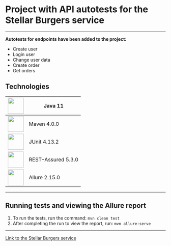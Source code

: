 # Project with API autotests for the Stellar Burgers service

---
**Autotests for endpoints have been added to the project:**
- Create user
- Login user
- Change user data
- Create order
- Get orders

## Technologies

| <img height="50" src="https://proxys.io/files/blog/Java/javalogo.png" width="50"/>  | Java 11|
|-------------------------------------------------------------------------------------|-----------------|
|<img height="50" src="https://cdn.fs.teachablecdn.com/L2rtxPaRxa4am1VtNegg" width="50"/>| Maven 4.0.0|
|<img height="50" src="https://avatars.githubusercontent.com/u/874086?s=200&amp;v=4" width="50"/>| JUnit 4.13.2|
|<img height="50" src="https://avatars.githubusercontent.com/u/19369327?s=280&v=4" width="50"/>| REST-Assured 5.3.0 |
|<img height="50" src="https://encrypted-tbn0.gstatic.com/images?q=tbn:ANd9GcS9HMmuigtfRA2I1XvPSNlRVjl3A4Za7GWZbQ&amp;usqp=CAU" width="50"/>| Allure 2.15.0|
---
## Running tests and viewing the Allure report

1. To run the tests, run the command: `mvn clean test`
2. After completing the run to view the report, run: `mvn allure:serve`

---
[Link to the Stellar Burgers service](https://stellarburgers.nomoreparties.site/)